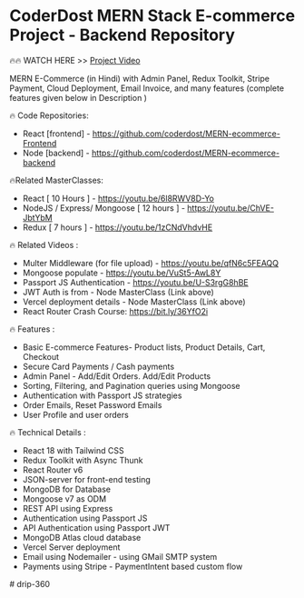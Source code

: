 
# CoderDost MERN Stack E-commerce Project - Backend Repository

🔥🔥 WATCH HERE >> [Project Video](https://youtu.be/LH-S5v-D3hA)

MERN E-Commerce (in Hindi) with Admin Panel, Redux Toolkit, Stripe Payment, Cloud Deployment, Email Invoice, and many features (complete features given below in Description )

🔥 Code Repositories:
- React [frontend] -  https://github.com/coderdost/MERN-ecommerce-Frontend
- Node [backend] - https://github.com/coderdost/MERN-ecommerce-backend

🔥Related MasterClasses:
- React [ 10 Hours ] - https://youtu.be/6l8RWV8D-Yo 
- NodeJS / Express/ Mongoose [ 12 hours ] - https://youtu.be/ChVE-JbtYbM
- Redux [ 7 hours ] - https://youtu.be/1zCNdVhdvHE

🔥 Related Videos :
- Multer Middleware (for file upload) -  https://youtu.be/qfN6c5FEAQQ
- Mongoose populate - https://youtu.be/VuSt5-AwL8Y
- Passport  JS Authentication - https://youtu.be/U-S3rgG8hBE
- JWT Auth  is  from  - Node MasterClass (Link above)
- Vercel deployment details  - Node MasterClass (Link above)
- React Router Crash Course: https://bit.ly/36YfO2i

🔥 Features :
- Basic E-commerce Features- Product lists, Product Details, Cart, Checkout 
- Secure Card Payments / Cash payments
- Admin Panel - Add/Edit Orders. Add/Edit Products
- Sorting, Filtering, and Pagination queries using Mongoose
- Authentication with Passport JS strategies
- Order Emails, Reset Password Emails
- User Profile and user orders

🔥 Technical Details :
- React 18 with Tailwind CSS
- Redux Toolkit with Async Thunk
- React Router v6
- JSON-server for front-end testing
- MongoDB for Database
- Mongoose v7 as ODM
- REST API using Express
- Authentication using Passport JS
- API Authentication using Passport JWT
- MongoDB Atlas cloud database
- Vercel Server deployment
- Email using Nodemailer - using GMail SMTP system
- Payments using Stripe - PaymentIntent based custom flow


#   d r i p - 3 6 0  
 